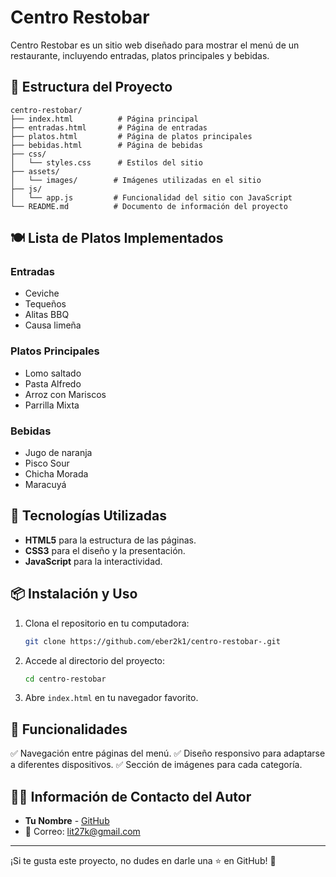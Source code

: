 # Centro Restobar

Centro Restobar es un sitio web diseñado para mostrar el menú de un restaurante, incluyendo entradas, platos principales y bebidas.

## 📁 Estructura del Proyecto

```
centro-restobar/
├── index.html          # Página principal
├── entradas.html       # Página de entradas
├── platos.html         # Página de platos principales
├── bebidas.html        # Página de bebidas
├── css/
│   └── styles.css      # Estilos del sitio
├── assets/
│   └── images/        # Imágenes utilizadas en el sitio
├── js/
│   └── app.js         # Funcionalidad del sitio con JavaScript
└── README.md          # Documento de información del proyecto
```

## 🍽️ Lista de Platos Implementados
### Entradas
- Ceviche
- Tequeños
- Alitas BBQ
- Causa limeña

### Platos Principales
- Lomo saltado
- Pasta Alfredo
- Arroz con Mariscos
- Parrilla Mixta

### Bebidas
- Jugo de naranja 
- Pisco Sour
- Chicha Morada
- Maracuyá

## 🚀 Tecnologías Utilizadas
- **HTML5** para la estructura de las páginas.
- **CSS3** para el diseño y la presentación.
- **JavaScript** para la interactividad.

## 📦 Instalación y Uso
1. Clona el repositorio en tu computadora:
   ```sh
   git clone https://github.com/eber2k1/centro-restobar-.git
   ```
2. Accede al directorio del proyecto:
   ```sh
   cd centro-restobar
   ```
3. Abre `index.html` en tu navegador favorito.

## 📌 Funcionalidades
✅ Navegación entre páginas del menú.
✅ Diseño responsivo para adaptarse a diferentes dispositivos.
✅ Sección de imágenes para cada categoría.


## 👨‍💻 Información de Contacto del Autor
- **Tu Nombre** - [GitHub](https://github.com/eber2k1)
- 📧 Correo: lit27k@gmail.com

---

¡Si te gusta este proyecto, no dudes en darle una ⭐ en GitHub! 🚀